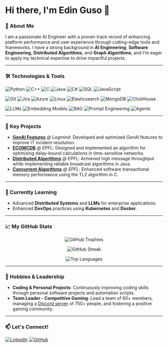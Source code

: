 # Hi there, I'm Edin Guso 👋

### 🚀 About Me
I am a passionate AI Engineer with a proven track record of enhancing platform performance and user experience through cutting-edge tools and frameworks. I have a strong background in **AI Engineering**, **Software Engineering**, **Distributed Algorithms**, and **Graph Algorithms**, and I'm eager to apply my technical expertise to drive impactful projects.

---

### 🛠️ Technologies & Tools
![Python](https://img.shields.io/badge/Python-3776AB?style=for-the-badge&logo=python&logoColor=white)
![C++](https://img.shields.io/badge/C++-00599C?style=for-the-badge&logo=cplusplus&logoColor=white)
![C](https://img.shields.io/badge/C-A8B9CC?style=for-the-badge&logo=c&logoColor=white)
![Java](https://img.shields.io/badge/Java-F80000?style=for-the-badge&logo=oracle&logoColor=white)
![C#](https://img.shields.io/badge/C%23-512BD4?style=for-the-badge&logo=sharp&logoColor=white)
![SQL](https://img.shields.io/badge/SQL-4479A1?style=for-the-badge&logo=mysql&logoColor=white)
![JavaScript](https://img.shields.io/badge/JavaScript-F7DF1E?style=for-the-badge&logo=javascript&logoColor=black)

![Git](https://img.shields.io/badge/Git-F05032?style=for-the-badge&logo=git&logoColor=white)
![Jira](https://img.shields.io/badge/Jira-0052CC?style=for-the-badge&logo=jira&logoColor=white)
![Azure](https://img.shields.io/badge/Azure-0089D6?style=for-the-badge&logo=icloud&logoColor=white)
![Linux](https://img.shields.io/badge/Linux-FCC624?style=for-the-badge&logo=linux&logoColor=black)
![Elasticsearch](https://img.shields.io/badge/Elasticsearch-005571?style=for-the-badge&logo=elasticsearch&logoColor=white)
![MongoDB](https://img.shields.io/badge/MongoDB-47A248?style=for-the-badge&logo=mongodb&logoColor=white)
![ClickHouse](https://img.shields.io/badge/ClickHouse-FFCC01?style=for-the-badge&logo=clickhouse&logoColor=black)

![LLMs](https://img.shields.io/badge/LLMs-412991?style=for-the-badge&logo=openai&logoColor=white)
![Embedding Models](https://img.shields.io/badge/Embedding%20Models-8E75B2?style=for-the-badge&logo=googlegemini&logoColor=white)
![RAG](https://img.shields.io/badge/RAG-000000?style=for-the-badge&logo=ollama&logoColor=white)
![Prompt Engineering](https://img.shields.io/badge/Prompt%20Engineering-0066FF?style=for-the-badge&logo=chatbot&logoColor=white)
![Agents](https://img.shields.io/badge/Agents-1C3C3C?style=for-the-badge&logo=langchain&logoColor=white)

---

### 🔑 Key Projects
- [**GenAI Features**](https://github.com/EdinGuso/master-project) *@ Logmind*: Developed and optimized GenAI features to improve IT incident resolution.
- [**ECOWCDB**](https://github.com/EdinGuso/ecowcdb) *@ EPFL*: Designed and implemented an algorithm for optimizing delay-bound calculations in time-sensitive networks.
- [**Distributed Algorithms**](https://github.com/EdinGuso/CS451-Distributed-Algorithms) *@ EPFL*: Achieved high message throughput while implementing reliable broadcast algorithms in Java.
- [**Concurrent Algorithms**](https://github.com/EdinGuso/CS453-Concurrent-Algorithms) *@ EPFL*: Enhanced software transactional memory performance using the TL2 algorithm in C.

---

### 🌱 Currently Learning
- Advanced **Distributed Systems** and **LLMs** for enterprise applications.
- Enhanced **DevOps** practices using **Kubernetes** and **Docker**.

---

### 📈 My GitHub Stats
<p align="center">
  <img src="https://github-profile-trophy.vercel.app/?username=edinguso&row=1&column=4&theme=transparent" alt="GitHub Trophies" />
</p>
<p align="center">
  <img src="https://github-readme-streak-stats.herokuapp.com/?user=edinguso&theme=transparent" alt="GitHub Streak" />
</p>
<p align="center">
  <img src="https://github-readme-stats.vercel.app/api/top-langs/?username=edinguso&layout=compact&theme=transparent" alt="Top Languages" />
</p>

---

### 🎯 Hobbies & Leadership
- **Coding & Personal Projects**: Continuously improving coding skills through personal software projects and automation scripts.
- **Team Leader - Competitive Gaming**: Lead a team of 60+ members, managing a [Discord server](https://discord.gg/BruJpTJFgb) of 750+ people, and fostering a positive gaming community.

---

### 📫 Let's Connect!
[![LinkedIn](https://img.shields.io/badge/LinkedIn-0A66C2?style=for-the-badge&logo=linkedin&logoColor=white)](https://www.linkedin.com/in/edinguso/)
[![GitHub](https://img.shields.io/badge/GitHub-100000?style=for-the-badge&logo=github&logoColor=white)](https://github.com/edinguso)
